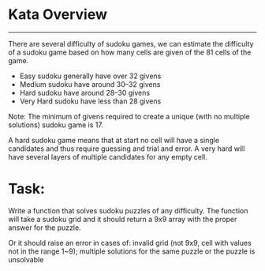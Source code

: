 # Kata Overview

---

There are several difficulty of sudoku games, we can estimate the difficulty of a sudoku game based on how many cells are given of the 81 cells of the game.

- Easy sudoku generally have over 32 givens
- Medium sudoku have around 30–32 givens
- Hard sudoku have around 28–30 givens
- Very Hard sudoku have less than 28 givens

Note: The minimum of givens required to create a unique (with no multiple solutions) sudoku game is 17.

A hard sudoku game means that at start no cell will have a single candidates and thus require guessing and trial and error. A very hard will have several layers of multiple candidates for any empty cell.

# Task:

Write a function that solves sudoku puzzles of any difficulty. The function will take a sudoku grid and it should return a 9x9 array with the proper answer for the puzzle.

Or it should raise an error in cases of: invalid grid (not 9x9, cell with values not in the range 1~9); multiple solutions for the same puzzle or the puzzle is unsolvable
